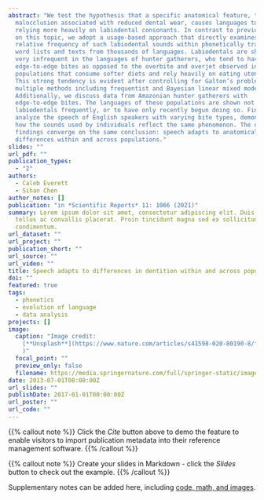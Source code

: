 ```yaml
---
abstract: "We test the hypothesis that a specific anatomical feature, the dental
  malocclusion associated with reduced dental wear, causes languages to adapt by
  relying more heavily on labiodental consonants. In contrast to previous work
  on this topic, we adopt a usage-based approach that directly examines the
  relative frequency of such labiodental sounds within phonetically transcribed
  word lists and texts from thousands of languages. Labiodentals are shown to be
  very infrequent in the languages of hunter gatherers, who tend to have
  edge-to-edge bites as opposed to the overbite and overjet observed in
  populations that consume softer diets and rely heavily on eating utensils.
  This strong tendency is evident after controlling for Galton’s problem via
  multiple methods including frequentist and Bayesian linear mixed modeling.
  Additionally, we discuss data from Amazonian hunter gatherers with
  edge-to-edge bites. The languages of these populations are shown not to use
  labiodentals frequently, or to have only recently begun doing so. Finally, we
  analyze the speech of English speakers with varying bite types, demonstrating
  how the sounds used by individuals reflect the same phenomenon. The diverse
  findings converge on the same conclusion: speech adapts to anatomical
  differences within and across populations."
slides: ""
url_pdf: ""
publication_types:
  - "2"
authors:
  - Caleb Everett
  - Sihan Chen
author_notes: []
publication: "in *Scientific Reports* 11: 1066 (2021)"
summary: Lorem ipsum dolor sit amet, consectetur adipiscing elit. Duis posuere
  tellus ac convallis placerat. Proin tincidunt magna sed ex sollicitudin
  condimentum.
url_dataset: ""
url_project: ""
publication_short: ""
url_source: ""
url_video: ""
title: Speech adapts to differences in dentition within and across populations
doi: ""
featured: true
tags:
  - phonetics
  - evolution of language
  - data analysis
projects: []
image:
  caption: "Image credit:
    [**Unsplash**](https://www.nature.com/articles/s41598-020-80190-8/figures/2\
    )"
  focal_point: ""
  preview_only: false
  filename: https://media.springernature.com/full/springer-static/image/art%3A10.1038%2Fs41598-020-80190-8/MediaObjects/41598_2020_80190_Fig2_HTML.png?as=webp
date: 2013-07-01T00:00:00Z
url_slides: ""
publishDate: 2017-01-01T00:00:00Z
url_poster: ""
url_code: ""
---
```


{{% callout note %}}
Click the *Cite* button above to demo the feature to enable visitors to import publication metadata into their reference management software.
{{% /callout %}}

{{% callout note %}}
Create your slides in Markdown - click the *Slides* button to check out the example.
{{% /callout %}}

Supplementary notes can be added here, including [code, math, and images](https://wowchemy.com/docs/writing-markdown-latex/).
